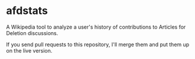 afdstats
========

A Wikipedia tool to analyze a user's history of contributions to Articles for Deletion discussions.

If you send pull requests to this repository, I'll merge them and put them up on the live version.
